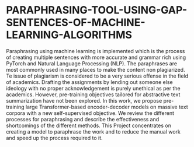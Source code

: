 # PARAPHRASING-TOOL-USING-GAP-SENTENCES-OF-MACHINE-LEARNING-ALGORITHMS

Paraphrasing using machine learning is implemented which is the process of creating  multiple sentences with more accurate and grammar rich using PyTorch and Natural Language Processing (NLP). The paraphrases are most commonly used in many places to make the content non plagiarized. Te issue of plagiarism is considered to be a very serious offense in the field of academics. Drafting the assignments by lending out someone else ideology with no proper acknowledgement is purely unethical as per the academics. However, pre-training objectives tailored for abstractive text summarization have not been explored. In this work, we propose pre-training large Transformer-based encoder-decoder models on  massive text corpora with a new self-supervised objective. We review the different processes for paraphrasing and describe the effectiveness and shortcomings of the different methods. This Project concentrates on creating a model to paraphrase the work and to reduce the manual work and speed up the process required to it. 
